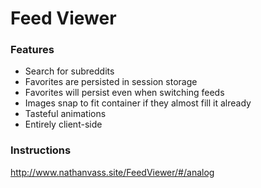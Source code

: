 # Feed Viewer #

### Features ###
  - Search for subreddits
  - Favorites are persisted in session storage
  - Favorites will persist even when switching feeds
  - Images snap to fit container if they almost fill it already
  - Tasteful animations 
  - Entirely client-side


### Instructions ###
  http://www.nathanvass.site/FeedViewer/#/analog
